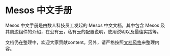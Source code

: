 # Mesos 中文手册


Mesos 中文手册是由数人科技员工发起的 Mesos 中文文档，其中包含 Mesos 及其周边组件的介绍，在公有云，私有云的配置说明，使用说明以及最佳实践等。

文档仍在整理中，欢迎大家贡献content。另外，请严格按照[文档风格](doc-convention.md)来整理内容。
